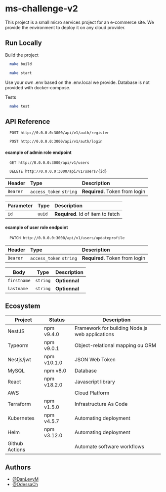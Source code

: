 # ms-challenge-v2

This project is a small micro services project for an e-commerce site.
We provide the environment to deploy it on any cloud provider.

## Run Locally

Build the project

```bash
  make build
```

```bash
  make start
```

Use your own .env based on the .env.local we provide.
Database is not provided with docker-compose.

Tests

```bash
  make test
```

## API Reference

```http
  POST http://0.0.0.0:3000/api/v1/auth/register
```

```http
  POST http://0.0.0.0:3000/api/v1/auth/login
```

#### example of admin role endpoint

```http
  GET http://0.0.0.0:3000/api/v1/users
```

```http
  DELETE http://0.0.0.0:3000/api/v1/users/{id}
```

| Header   | Type                    | Description                    |
| :------- | :---------------------- | :----------------------------- |
| `Bearer` | `access_token` `string` | **Required**. Token from login |

| Parameter | Type   | Description                       |
| :-------- | :----- | :-------------------------------- |
| `id`      | `uuid` | **Required**. Id of item to fetch |

#### example of user role endpoint

```http
  PATCH http://0.0.0.0:3000/api/v1/users/updateprofile
```

| Header   | Type                    | Description                    |
| :------- | :---------------------- | :----------------------------- |
| `Bearer` | `access_token` `string` | **Required**. Token from login |

| Body        | Type     | Description   |
| ----------- | -------- | ------------- |
| `firstname` | `string` | **Optionnal** |
| `lastname`  | `string` | **Optionnal** |

## Ecosystem

| Project        | Status      | Description                                     |
| -------------- | ----------- | ----------------------------------------------- |
| NestJS         | npm v9.4.0  | Framework for building Node.js web applications |
| Typeorm        | npm v9.0.1  | Object-relational mapping ou ORM                |
| Nestjs/jwt     | npm v10.1.0 | JSON Web Token                                  |
| MySQL          | npm v8.0    | Database                                        |
| React          | npm v18.2.0 | Javascript library                              |
| AWS            |             | Cloud Platform                                  |
| Terraform      | npm v1.5.0  | Infrastructure As Code                          |
| Kubernetes     | npm v4.5.7  | Automating deployment                           |
| Helm           | npm v3.12.0 | Automating deployment                           |
| Github Actions |             | Automate software workflows                     |

## Authors

- [@DanLevyM](https://www.github.com/DanLevyM)
- [@OdessaCh](https://github.com/OdessaCh)
